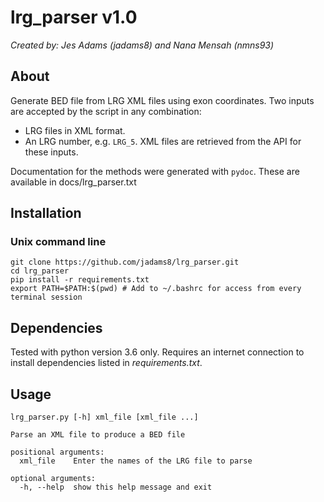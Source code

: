 # lrg_parser v1.0
*Created by: Jes Adams (jadams8) and Nana Mensah (nmns93)*

## About
Generate BED file from LRG XML files using exon coordinates. Two inputs are accepted by the script in any combination:
* LRG files in XML format.
* An LRG number, e.g. `LRG_5`. XML files are retrieved from the API for these inputs.

Documentation for the methods were generated with `pydoc`. These are available in docs/lrg_parser.txt

## Installation
### Unix command line
```
git clone https://github.com/jadams8/lrg_parser.git
cd lrg_parser
pip install -r requirements.txt
export PATH=$PATH:$(pwd) # Add to ~/.bashrc for access from every terminal session
```

## Dependencies
Tested with python version 3.6 only. Requires an internet connection to install dependencies listed in *requirements.txt*.

## Usage
```
lrg_parser.py [-h] xml_file [xml_file ...]

Parse an XML file to produce a BED file

positional arguments:
  xml_file    Enter the names of the LRG file to parse

optional arguments:
  -h, --help  show this help message and exit
```
